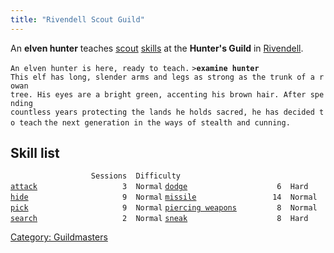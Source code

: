 ```yaml
---
title: "Rivendell Scout Guild"
---
```


An **elven hunter** teaches [scout](scout "wikilink")
[skills](skill "wikilink") at the **Hunter's Guild** in
[Rivendell](Rivendell "wikilink").

`An elven hunter is here, ready to teach.`
`>`**`examine hunter`**
`This elf has long, slender arms and legs as strong as the trunk of a rowan`
`tree. His eyes are a bright green, accenting his brown hair. After spending`
`countless years protecting the lands he holds sacred, he has decided to teach`
`the next generation in the ways of stealth and cunning.`

## Skill list

`                  Sessions  Difficulty`
[`attack`](attack "wikilink")`                   3  Normal`
[`dodge`](dodge "wikilink")`                    6  Hard`
[`hide`](hide "wikilink")`                     9  Normal`
[`missile`](missile "wikilink")`                 14  Normal`
[`pick`](pick "wikilink")`                     9  Normal`
[`piercing weapons`](piercing_weapons "wikilink")`         8  Normal`
[`search`](search "wikilink")`                   2  Normal`
[`sneak`](sneak "wikilink")`                    8  Hard`

[Category: Guildmasters](Category:_Guildmasters "wikilink")